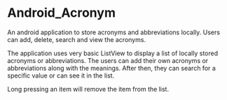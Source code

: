 # Android_Acronym
An android application to store acronyms and abbreviations locally. Users can add, delete, search and view the acronyms.


The application uses very basic ListView to display a list of locally stored acronyms or abbreviations. The users can add 
their own acronyms or abbreviations along with the meanings. After then, they can search for a specific value or can
see it in the list.

Long pressing an item will remove the item from the list. 
